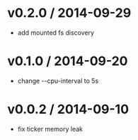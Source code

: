 
v0.2.0 / 2014-09-29
==================

 * add mounted fs discovery

v0.1.0 / 2014-09-20
==================

 * change --cpu-interval to 5s

v0.0.2 / 2014-09-10
==================

 * fix ticker memory leak
